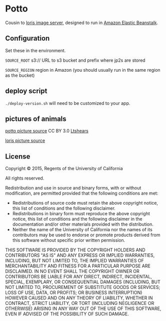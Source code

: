 # Potto

Cousin to [loris image server](https://github.com/loris-imageserver/loris),
designed to run in [Amazon Elastic Beanstalk](https://aws.amazon.com/elasticbeanstalk/).

## Configuration

Set these in the environment.

`SOURCE_ROOT` s3:// URL to s3 bucket and prefix where jp2s are stored

`SOURCE_REGION` region in Amazon (you should usually run in the same
region as the bucket)

## deploy script

`./deploy-version.sh` will need to be customized to your app.

## pictures of animals

[potto picture source](https://commons.wikimedia.org/wiki/File:PottoCincyZoo.jpg) CC BY 3.0 [Ltshears](https://commons.wikimedia.org/wiki/User:Ltshears)

[loris picture source](https://commons.wikimedia.org/wiki/File:Smit.Faces_of_Lorises.jpg)

## License

Copyright © 2015, Regents of the University of California

All rights reserved.

Redistribution and use in source and binary forms, with or without
modification, are permitted provided that the following conditions are met:
- Redistributions of source code must retain the above copyright notice,
  this list of conditions and the following disclaimer.
- Redistributions in binary form must reproduce the above copyright notice,
  this list of conditions and the following disclaimer in the documentation
  and/or other materials provided with the distribution.
- Neither the name of the University of California nor the names of its
  contributors may be used to endorse or promote products derived from this
  software without specific prior written permission.

THIS SOFTWARE IS PROVIDED BY THE COPYRIGHT HOLDERS AND CONTRIBUTORS "AS IS"
AND ANY EXPRESS OR IMPLIED WARRANTIES, INCLUDING, BUT NOT LIMITED TO, THE
IMPLIED WARRANTIES OF MERCHANTABILITY AND FITNESS FOR A PARTICULAR PURPOSE
ARE DISCLAIMED. IN NO EVENT SHALL THE COPYRIGHT OWNER OR CONTRIBUTORS BE
LIABLE FOR ANY DIRECT, INDIRECT, INCIDENTAL, SPECIAL, EXEMPLARY, OR
CONSEQUENTIAL DAMAGES (INCLUDING, BUT NOT LIMITED TO, PROCUREMENT OF
SUBSTITUTE GOODS OR SERVICES; LOSS OF USE, DATA, OR PROFITS; OR BUSINESS
INTERRUPTION) HOWEVER CAUSED AND ON ANY THEORY OF LIABILITY, WHETHER IN
CONTRACT, STRICT LIABILITY, OR TORT (INCLUDING NEGLIGENCE OR OTHERWISE)
ARISING IN ANY WAY OUT OF THE USE OF THIS SOFTWARE, EVEN IF ADVISED OF THE
POSSIBILITY OF SUCH DAMAGE.
